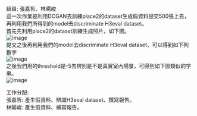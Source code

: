 組員: 張嘉哲、林暘峻 <br>
這一次作業是利用DCGAN去訓練place2的dataset生成假資料提交500張上去，再利用我們所得到的model去discriminate H3eval dataset。 <br>
首先先利用place2的dataset訓練生成照片，如下圖。 <br>
![image](https://github.com/chang810249/homework3/blob/master/train_30_0769.png) <br>
提交之後再利用我們的model去discriminate H3eval dataset，可以得到如下列數字 <br>
![image](https://github.com/chang810249/homework3/blob/master/D_digits.PNG) <br>
之後我們用的threshold是-5去辨別是不是真實室內場景，可得到如下圖類似的字串。 <br>
![image](https://github.com/chang810249/homework3/blob/master/dis.PNG) <br>

工作分配: <br>
張嘉哲: 產生假資料、辨識H3eval dataset、撰寫報告。 <br>
林暘峻: 產生假資料、撰寫報告。 <br>
